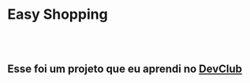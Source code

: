 <h1> Easy Shopping</h1>
<br>
<br>
<h2> Esse foi um projeto que eu aprendi no <a href="https://www.devclub.com.br/">DevClub</a></h2>
